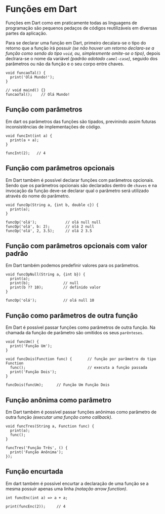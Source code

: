 # Funções em Dart

Funções em Dart como em praticamente todas as linguagens de programação são pequenos pedaços de códigos reutilizáveis em diversas partes da aplicação.

Para se declarar uma função em Dart, primeiro decalara-se o tipo do retorno que a função irá possuir *(se não houver um retorno declara-se a função como sendo do tipo `void`, ou, simplesmente omite-se o tipo)*, depois declrara-se o nome da variável *(padrão adotado `camel-case`)*, seguido dos parâmetros ou não da função e o seu corpo entre chaves.

    void funcaoTal() {
      print('Olá Mundo!');
    }
    
    // void maind() {}
    funcaoTal();    // Olá Mundo!
    
 ## Função com parâmetros
 
 Em dart os parâmetros das funções são tipados, previnindo assim futuras inconsistências de implementações de código.
 
    void funcInt(int a) {
      print(a + a);
    }
    
    funcInt(2);   // 4
    
 ## Função com parâmetros opcionais
 
 Em Dart também é possível declarar funções com parâmetros opcionais. Sendo que os parâmetros opcionais são declarados dentro de `chaves` e na invocação da função deve-se declarar qual o parâmetro será utilizado através do nome do parâmetro.
 
    void funcOp(String a, {int b, double c}) {
      print(a);
    }
    
    funcOp('olá');             // olá null null
    funcOp('olá', b: 2);       // olá 2 null
    funcOp('olá', 2, 3.5);     // olá 2 3.5
    
## Função com parâmetros opcionais com valor padrão

Em Dart também podemos predefinir valores para os parâmetros.

    void funcOpNull(String a, {int b}) {
      print(a);
      print(b);               // null
      print(b ?? 10);         // definido valor
    }
    
    funcOp('olá');            // olá null 10

## Função como parâmetros de outra função

Em Dart é possível passar funções como parâmetros de outra função. Na chamada da função de parâmetro são omitidos os seus `parênteses`.

    void funcUm() {
      print('Função Um');
    }

    void funcDois(Function func) {       // função por parâmetro do tipo Function
      func();                            // executa a função passada
      print('Função Dois');
    }
    
    funcDois(funcUm);      // Função Um Função Dois

## Função anônima como parâmetro

Em Dart também é possível passar funções anônimas como parâmetro de outra função *(executar uma função como callback)*.

    void funcTres(String a, Function func) {
      print(a);
      func();
    }
    
    funcTres('Função Três', () {
      print('Função Anônima');
    });
    
## Função encurtada

Em dart também é possível encurtar a declaração de uma função se a mesma possuir apenas uma linha *(notação arrow function)*.

    int funcEnc(int a) => a + a;
    
    print(funcEnc(2));     // 4
    
